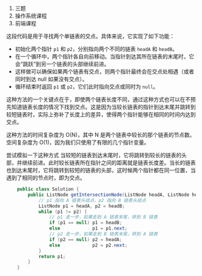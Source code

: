1. 三题
2. 操作系统课程
3. 前端课程

这段代码是用于寻找两个单链表的交点。具体来说，它实现了如下功能：

- 初始化两个指针 `p1` 和 `p2`，分别指向两个不同的链表 `headA` 和 `headB`。
- 在一个循环中，两个指针各自向前移动。当指针到达其所在链表的末尾时，它会“跳跃”到另一个链表的头部继续前进。
- 这样做可以确保如果两个链表有交点，则两个指针最终会在交点处相遇（或者同时到达 null 如果没有交点）。
- 循环结束时返回 `p1` 或 `p2`，它们此时指向交点或同时为 `null`。

这种方法的一个关键点在于，即使两个链表长度不同，通过这种方式也可以在不预先知道链表长度的情况下找到交点。这是因为当较长链表的指针到达末尾并跳转到较短链表时，实际上弥补了长度上的差异，使得两个指针能够在相同的时间内达到交点。

这种方法的时间复杂度为 O(N)，其中 N 是两个链表中较长的那个链表的节点数。空间复杂度为 O(1)，因为我们只使用了有限的几个指针变量。

尝试模拟一下这种方式
当较短的链表到达末尾时，它将跳转到较长的链表的头部，并继续前进。此时较长链表所在指针之间的距离就是链表长度差。当长的链表也到达末尾时，它将跳转到较短的链表的头部，这时候两个指针都在同一位置，当遇到了相同的节点时，即为交点。

```java
    public class Solution {
        public ListNode getIntersectionNode(ListNode headA, ListNode headB) {
    		// p1 指向 A 链表头结点，p2 指向 B 链表头结点
    		ListNode p1 = headA, p2 = headB;
    		while (p1 != p2) {
    			// p1 走一步，如果走到 A 链表末尾，转到 B 链表
    			if (p1 == null) p1 = headB;
    			else            p1 = p1.next;
    			// p2 走一步，如果走到 B 链表末尾，转到 A 链表
    			if (p2 == null) p2 = headA;
    			else            p2 = p2.next;
    		}
    		return p1;
        }
    }
```